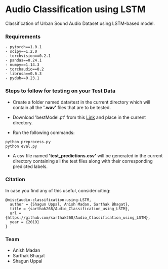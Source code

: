# Audio Classification using LSTM

Classification of Urban Sound Audio Dataset using LSTM-based model.

### Requirements
```
- pytorch==1.0.1
- scipy==1.2.0
- torchvision==0.2.1
- pandas==0.24.1
- numpy==1.14.3
- torchaudio==0.2
- librosa==0.6.3
- pydub==0.23.1
```
### Steps to follow for testing on your Test Data

- Create a folder named data/test in the current directory which will contain all the <b>'.wav'</b> files that are to be tested.

- Download 'bestModel.pt' from this <a href="https://drive.google.com/open?id=1oUWUiUr-3AIB8c1BOZcFfHgdBEVHaFLC">Link</a> and place in the current directory.

- Run the following commands:
```
python preprocess.py
python eval.py
```

- A csv file named <b>'test_predictions.csv'</b> will be generated in the current directory containing all the test files along with their corresponding predicted labels. 

### Citation

In case you find any of this useful, consider citing:

```
@misc{audio-classification-using-LSTM,
  author = {Shagun Uppal, Anish Madan, Sarthak Bhagat},
  title = {sarthak268/Audio_Classification_using_LSTM},
  url = {https://github.com/sarthak268/Audio_Classification_using_LSTM},
  year = {2019}
}
```

### Team
- Anish Madan
- Sarthak Bhagat
- Shagun Uppal 
